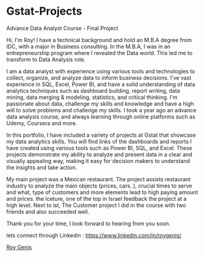 # Gstat-Projects
Advance Data Analyst Course - Final Project 

Hi, I'm Roy! I have a technical background and hold an M.B.A degree from IDC, with a major in Business consulting. In the M.B.A, I was in an entrepreneurship program where I revealed the Data world. This led me to transform to Data Analysis role.

I am a data analyst with experience using various tools and technologies to collect, organize, and analyze data to inform business decisions. I've vast experience in SQL, Excel, Power BI, and have a solid understanding of data analytics techniques such as dashboard building, report writing, data mining, data merging & modeling, statistics, and critical thinking. I'm passionate about data, challenge my skills and knowledge and have a high will to solve problems and challenge my skills. I took a year ago an advance data analysis course, and always learning through online platforms such as Udemy, Coursera and more.

In this portfolio, I have included a variety of projects at Gstat that showcase my data analytics skills. You will find links of the dashboards and reports I have created using various tools such as Power BI, SQL, and Excel. These projects demonstrate my ability to analyze and present data in a clear and visually appealing way, making it easy for decision makers to understand the insights and take action.

My main project was a Mexican restaurant. The project assists restaurant industry to analyze the main objects (prices, cars..), crucial times to serve and what, type of customers and more elements lead to high paying amount and prices. the lceture, one of the top in Israel feedback the project at a high level. Next to ist, The Customer project I did in the course with two friends and also succeeded well.

Thank you for your time, I look forward to hearing from you soon.

lets connect through Linkedin : https://www.linkedin.com/in/roygenis/ 

[Roy Genis](url)
